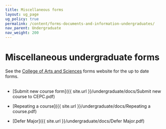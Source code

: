```yaml
---
title: Miscellaneous forms
layout: ug_page
ug_policy: true
permalink: /content/forms-documents-and-information-undergraduates/
nav_parent: Undergraduate
nav_weight: 200
---
```


<h1 class="mb-3">Miscellaneous undergraduate forms</h1>

See the [College of Arts and Sciences](http://college.as.virginia.edu/forms) forms website for the up to date forms.  
<br>

- [Submit new course form]({{ site.url }}/undergraduate/docs/Submit new course to CEPC.pdf)

- [Repeating a course]({{ site.url }}/undergraduate/docs/Repeating a course.pdf)

- [Defer Major]({{ site.url }}/undergraduate/docs/Defer Major.pdf)

